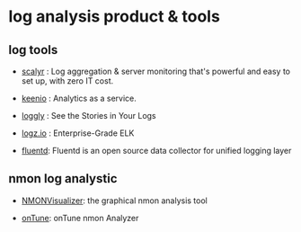 # log analysis product & tools

## log tools
- [scalyr](https://www.scalyr.com/product) : Log aggregation & server monitoring that's powerful and easy to set up, with zero IT cost.

- [keenio](https://keen.io/native-analytics/) : Analytics as a service.

- [loggly](https://www.loggly.com/product/) : See the Stories in Your Logs

- [logz.io](http://logz.io/product/#_tab-46a07adc39e61e95d84) : Enterprise-Grade ELK

- [fluentd](http://www.fluentd.org/plugins): Fluentd is an open source data collector for unified logging layer


## nmon log analystic

- [NMONVisualizer](http://nmonvisualizer.github.io/nmonvisualizer/):  the graphical nmon analysis tool 

- [onTune](http://ontune.us/ona/): onTune nmon Analyzer
